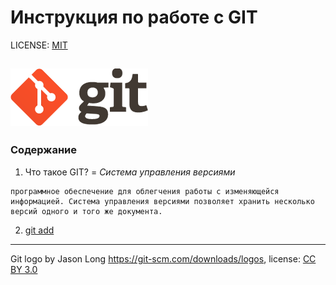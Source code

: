 # Инструкция по работе с GIT

LICENSE: [MIT](/license.md)

![git-logo](logo@2x.png)
----
### Содержание
1. Что такое GIT?
=
*Система управления версиями*
```
программное обеспечение для облегчения работы с изменяющейся информацией. Система управления версиями позволяет хранить несколько версий одного и того же документа.
```




2. [git add](/add.md)




----
Git logo by Jason Long https://git-scm.com/downloads/logos, license: [CC BY 3.0](https://creativecommons.org/licenses/by/3.0/)
